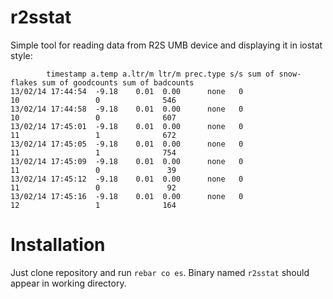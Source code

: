 r2sstat
=======

Simple tool for reading data from R2S UMB device and displaying it in iostat
style:

```
        timestamp a.temp a.ltr/m ltr/m prec.type s/s sum of snow-flakes sum of goodcounts sum of badcounts 
13/02/14 17:44:54  -9.18    0.01  0.00      none   0                 10                 0              546 
13/02/14 17:44:58  -9.18    0.01  0.00      none   0                 10                 0              607 
13/02/14 17:45:01  -9.18    0.01  0.00      none   0                 11                 1              672 
13/02/14 17:45:05  -9.18    0.01  0.00      none   0                 11                 1              754 
13/02/14 17:45:09  -9.18    0.01  0.00      none   0                 11                 0               39 
13/02/14 17:45:12  -9.18    0.01  0.00      none   0                 11                 0               92 
13/02/14 17:45:16  -9.18    0.01  0.00      none   0                 12                 1              164
```

Installation
============

Just clone repository and run `rebar co es`. Binary named `r2sstat` should
appear in working directory.
